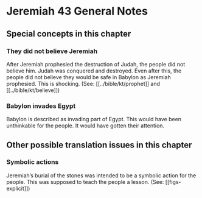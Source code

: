 # Jeremiah 43 General Notes
## Special concepts in this chapter

### They did not believe Jeremiah
After Jeremiah prophesied the destruction of Judah, the people did not believe him. Judah was conquered and destroyed. Even after this, the people did not believe they would be safe in Babylon as Jeremiah prophesied. This is shocking. (See: [[../bible/kt/prophet]] and [[../bible/kt/believe]])

### Babylon invades Egypt
Babylon is described as invading part of Egypt. This would have been unthinkable for the people. It would have gotten their attention.

## Other possible translation issues in this chapter

### Symbolic actions
Jeremiah’s burial of the stones was intended to be a symbolic action for the people. This was supposed to teach the people a lesson. (See: [[figs-explicit]])